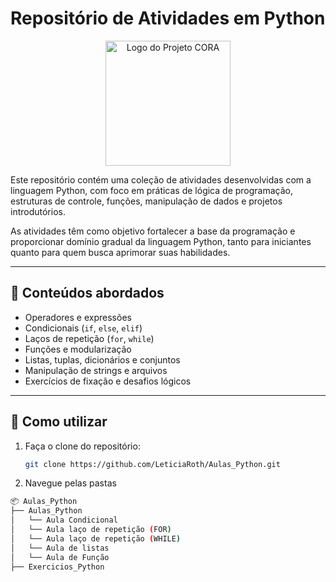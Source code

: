 # Repositório de Atividades em Python
<p align="center">
  <img src="Logo\images\Logo_Ligth.png" alt="Logo do Projeto CORA" width="200">
</p>

Este repositório contém uma coleção de atividades desenvolvidas com a linguagem Python, com foco em práticas de lógica de programação, estruturas de controle, funções, manipulação de dados e projetos introdutórios.

As atividades têm como objetivo fortalecer a base da programação e proporcionar domínio gradual da linguagem Python, tanto para iniciantes quanto para quem busca aprimorar suas habilidades.

---

## 🧠 Conteúdos abordados

- Operadores e expressões
- Condicionais (`if`, `else`, `elif`)
- Laços de repetição (`for`, `while`)
- Funções e modularização
- Listas, tuplas, dicionários e conjuntos
- Manipulação de strings e arquivos
- Exercícios de fixação e desafios lógicos

---

## 🚀 Como utilizar

1. Faça o clone do repositório:
   ```bash
   git clone https://github.com/LeticiaRoth/Aulas_Python.git
   
2. Navegue pelas pastas
```bash
📦 Aulas_Python
├── Aulas_Python
│   └── Aula Condicional
│   └── Aula laço de repetição (FOR)
│   └── Aula laço de repetição (WHILE)
│   └── Aula de listas
│   └── Aula de Função
├── Exercicios_Python


